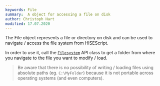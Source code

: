 ```yaml
---
keywords: File
summary:  A object for accessing a file on disk
author: Christoph Hart
modified: 17.07.2020
---
```


The File object represents a file or directory on disk and can be used to navigate / access the file system from HISEScript.

In order to use it, call the [`Filesystem`](/scripting/scripting-api/filesystem) API class to get a folder from where you navigate to the file you want to modify / load.

> Be aware that there is no possibility of writing / loading files using absolute paths (eg. `C:\MyFolder`) because it is not portable across operating systems (and even computers).


